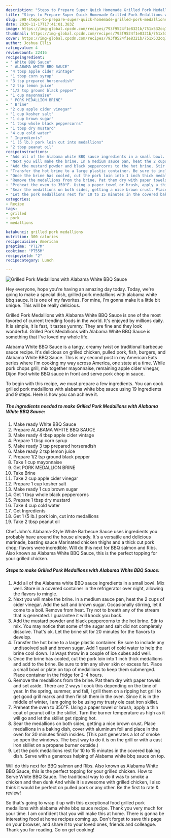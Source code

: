 ```yaml
---
description: "Steps to Prepare Super Quick Homemade Grilled Pork Medallions with Alabama White BBQ Sauce"
title: "Steps to Prepare Super Quick Homemade Grilled Pork Medallions with Alabama White BBQ Sauce"
slug: 398-steps-to-prepare-super-quick-homemade-grilled-pork-medallions-with-alabama-white-bbq-sauce
date: 2020-11-17T17:41:01.383Z
image: https://img-global.cpcdn.com/recipes/793f9524f1e8321b/751x532cq70/grilled-pork-medallions-with-alabama-white-bbq-sauce-recipe-main-photo.jpg
thumbnail: https://img-global.cpcdn.com/recipes/793f9524f1e8321b/751x532cq70/grilled-pork-medallions-with-alabama-white-bbq-sauce-recipe-main-photo.jpg
cover: https://img-global.cpcdn.com/recipes/793f9524f1e8321b/751x532cq70/grilled-pork-medallions-with-alabama-white-bbq-sauce-recipe-main-photo.jpg
author: Joshua Ellis
ratingvalue: 4
reviewcount: 22416
recipeingredient:
- " White BBQ Sauce"
- " ALABAMA WHITE BBQ SAUCE"
- "4 tbsp apple cider vintage"
- "1 tbsp corn syrup"
- "3 tsp prepared horseradish"
- "2 tsp lemon juice"
- "1/2 tsp ground black pepper"
- "1 cup mayonnaise"
- " PORK MEDALLION BRINE"
- " Brine"
- "2 cup apple cider vinegar"
- "1 cup kosher salt"
- "1 cup brown sugar"
- "1 tbsp whole black peppercorns"
- "1 tbsp dry mustard"
- "4 cup cold water"
- " Ingredients"
- "1 (5 lb.) pork loin cut into medallions"
- "2 tbsp peanut oil"
recipeinstructions:
- "Add all of the Alabama white BBQ sauce ingredients in a small bowl. Mix well. Store in a covered container in the refrigerator over night, allowing the flavors to mingle."
- "Next you will make the brine. In a medium sauce pan, heat the 2 cups of cider vinegar. Add the salt and brown sugar. Occasionally stirring, let it come to a boil. Remove from heat. Try not to breath any of the stream that is generated. I guarantee it will knock you back."
- "Add the mustard powder and black peppercorns to the hot brine. Stir to mix. You may notice that some of the sugar and salt did not completely dissolve. That&#39;s ok. Let the brine sit for 20 minutes for the flavors to develop."
- "Transfer the hot brine to a large plastic container. Be sure to include any undissolved salt and brown sugar. Add 1 quart of cold water to help the brine cool down. I always throw in a couple of ice cubes add well."
- "Once the brine has cooled, cut the pork loin into 1 inch thick medallions and add to the brine. Be sure to trim any silver skin or excess fat. Place a small bowl or plate on top of medallions to keep them submerged. Place container in the fridge for 2-4 hours."
- "Remove the medallions from the brine. Pat them dry with paper towels and set aside. There are 2 ways I cook this depending on the time of year. In the spring, summer, and fall, I grill them on a ripping hot grill to get good grill marks and then finish them in the oven. Since it is in the middle of winter, I am going to be using my trusty ole cast iron skillet."
- "Preheat the oven to 350°F. Using a paper towel or brush, apply a thin coat of peanut oil to the skillet. Turn the burner temperature as high as it will go and let the skillet get ripping hot."
- "Sear the medallions on both sides, getting a nice brown crust. Place medallions in a baking dish, cover with aluminum foil and place in the oven for 30 minutes finish insides.  (This part generates a lot of smoke so open the windows. The best way to do it is on the grill or with a cast iron skillet on a propane burner outside.)"
- "Let the pork medallions rest for 10 to 15 minutes in the covered baking dish. Serve with a generous helping of Alabama white bbq sauce on top."
categories:
- Recipe
tags:
- grilled
- pork
- medallions

katakunci: grilled pork medallions 
nutrition: 300 calories
recipecuisine: American
preptime: "PT17M"
cooktime: "PT55M"
recipeyield: "2"
recipecategory: Lunch

---
```



![Grilled Pork Medallions with Alabama White BBQ Sauce](https://img-global.cpcdn.com/recipes/793f9524f1e8321b/751x532cq70/grilled-pork-medallions-with-alabama-white-bbq-sauce-recipe-main-photo.jpg)

Hey everyone, hope you're having an amazing day today. Today, we're going to make a special dish, grilled pork medallions with alabama white bbq sauce. It is one of my favorites. For mine, I'm gonna make it a little bit unique. This will be really delicious.

Grilled Pork Medallions with Alabama White BBQ Sauce is one of the most favored of current trending foods in the world. It's enjoyed by millions daily. It is simple, it is fast, it tastes yummy. They are fine and they look wonderful. Grilled Pork Medallions with Alabama White BBQ Sauce is something that I've loved my whole life.

Alabama White BBQ Sauce is a tangy, creamy twist on traditional barbecue sauce recipe. It&#39;s delicious on grilled chicken, pulled pork, fish, burgers, and Alabama White BBQ Sauce. This is my second post in my American Eats series where I&#39;m cooking my way across America, one state at a time. While pork chops grill, mix together mayonnaise, remaining apple cider vinegar, Dijon Pool white BBQ sauce in front and serve pork chop in sauce.


To begin with this recipe, we must prepare a few ingredients. You can cook grilled pork medallions with alabama white bbq sauce using 19 ingredients and 9 steps. Here is how you can achieve it.

<!--inarticleads1-->

##### The ingredients needed to make Grilled Pork Medallions with Alabama White BBQ Sauce:

1. Make ready  White BBQ Sauce
1. Prepare  ALABAMA WHITE BBQ SAUCE
1. Make ready 4 tbsp apple cider vintage
1. Prepare 1 tbsp corn syrup
1. Make ready 3 tsp prepared horseradish
1. Make ready 2 tsp lemon juice
1. Prepare 1/2 tsp ground black pepper
1. Take 1 cup mayonnaise
1. Get  PORK MEDALLION BRINE
1. Take  Brine
1. Take 2 cup apple cider vinegar
1. Prepare 1 cup kosher salt
1. Make ready 1 cup brown sugar
1. Get 1 tbsp whole black peppercorns
1. Prepare 1 tbsp dry mustard
1. Take 4 cup cold water
1. Get  Ingredients
1. Get 1 (5 lb.) pork loin, cut into medallions
1. Take 2 tbsp peanut oil


Chef John&#39;s Alabama-Style White Barbecue Sauce uses ingredients you probably have around the house already. It&#39;s a versatile and delicious marinade, basting sauce Marinated chicken thighs and a thick cut pork chop; flavors were incredible. Will do this next for BBQ salmon and Ribs. Also known as Alabama White BBQ Sauce, this is the perfect topping for your grilled chicken. 

<!--inarticleads2-->

##### Steps to make Grilled Pork Medallions with Alabama White BBQ Sauce:

1. Add all of the Alabama white BBQ sauce ingredients in a small bowl. Mix well. Store in a covered container in the refrigerator over night, allowing the flavors to mingle.
1. Next you will make the brine. In a medium sauce pan, heat the 2 cups of cider vinegar. Add the salt and brown sugar. Occasionally stirring, let it come to a boil. Remove from heat. Try not to breath any of the stream that is generated. I guarantee it will knock you back.
1. Add the mustard powder and black peppercorns to the hot brine. Stir to mix. You may notice that some of the sugar and salt did not completely dissolve. That&#39;s ok. Let the brine sit for 20 minutes for the flavors to develop.
1. Transfer the hot brine to a large plastic container. Be sure to include any undissolved salt and brown sugar. Add 1 quart of cold water to help the brine cool down. I always throw in a couple of ice cubes add well.
1. Once the brine has cooled, cut the pork loin into 1 inch thick medallions and add to the brine. Be sure to trim any silver skin or excess fat. Place a small bowl or plate on top of medallions to keep them submerged. Place container in the fridge for 2-4 hours.
1. Remove the medallions from the brine. Pat them dry with paper towels and set aside. There are 2 ways I cook this depending on the time of year. In the spring, summer, and fall, I grill them on a ripping hot grill to get good grill marks and then finish them in the oven. Since it is in the middle of winter, I am going to be using my trusty ole cast iron skillet.
1. Preheat the oven to 350°F. Using a paper towel or brush, apply a thin coat of peanut oil to the skillet. Turn the burner temperature as high as it will go and let the skillet get ripping hot.
1. Sear the medallions on both sides, getting a nice brown crust. Place medallions in a baking dish, cover with aluminum foil and place in the oven for 30 minutes finish insides.  (This part generates a lot of smoke so open the windows. The best way to do it is on the grill or with a cast iron skillet on a propane burner outside.)
1. Let the pork medallions rest for 10 to 15 minutes in the covered baking dish. Serve with a generous helping of Alabama white bbq sauce on top.


Will do this next for BBQ salmon and Ribs. Also known as Alabama White BBQ Sauce, this is the perfect topping for your grilled chicken. How to Serve White BBQ Sauce. The traditional way to do it was to smoke a chicken and then dunk And while it is awesome with grilled chicken, I also think it would be perfect on pulled pork or any other. Be the first to rate &amp; review! 

So that's going to wrap it up with this exceptional food grilled pork medallions with alabama white bbq sauce recipe. Thank you very much for your time. I am confident that you will make this at home. There is gonna be interesting food at home recipes coming up. Don't forget to save this page on your browser, and share it to your loved ones, friends and colleague. Thank you for reading. Go on get cooking!
